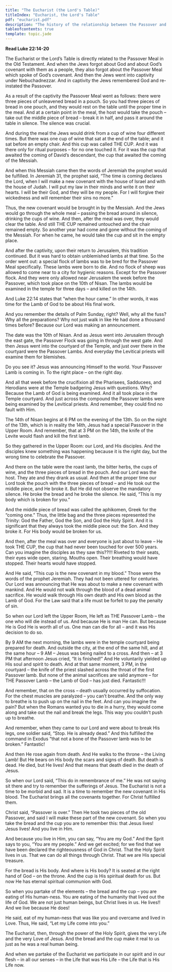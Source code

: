 ```yaml
---
title: "The Eucharist (the Lord's Table)"
titleIndex: "Eucharist, the Lord's Table"
pdf: "eucharist.pdf"
description: "The history of the relationship between the Passover and the Lord's Supper."
tableofcontents: true
template: topic.jade
---
```


**Read Luke 22:14-20**

The Eucharist or the Lord’s Table is directly related to the Passover
Meal in the Old Testament. And when the Jews forgot about God and about
God’s covenant with them as a people, they also forgot about the
Passover Meal which spoke of God’s covenant. And then the Jews went into
captivity under Nebuchadnezzar. And in captivity the Jews remembered God
and re-instated the Passover.

As a result of the captivity the Passover Meal went as follows: there
were three pieces of unleavened bread in a pouch. So you had three
pieces of bread in one pouch, and they would rest on the table until the
proper time in the meal. And at a certain point in the meal, the host
would take the pouch – take out the middle piece of bread – break it in
half, and pass it around the table in silence. The silence was crucial.

And during the meal the Jews would drink from a cup of wine four
different times. But there was one cup of wine that sat at the end of
the table; and it sat before an empty chair. And this cup was called THE
CUP. And it was there only for ritual purposes – for no one touched it.
For it was the cup that awaited the coming of David’s descendant, the
cup that awaited the coming of the Messiah.

And when this Messiah came then the words of Jeremiah the prophet would
be fulfilled. In Jeremiah 31, the prophet said, “The time is coming
declares the Lord, when I will make a new covenant with the house of
Israel and with the house of Judah. I will put my law in their minds and
write it on their hearts. I will be their God, and they will be my
people. For I will forgive their wickedness and will remember their sins
no more.”

Thus, the new covenant would be brought in by the Messiah. And the Jews
would go through the whole meal – passing the bread around in silence,
drinking the cups of wine. And then, after the meal was over, they would
clear the table. And still THE CUP remained untouched and the chair
remained empty. So another year had come and gone without the coming of
the Messiah. For when he came, he would take the cup and sit in the
empty place.

And after the captivity, upon their return to Jerusalem, this tradition
continued. But it was hard to obtain unblemished lambs at that time. So
the order went out: a special flock of lambs was to be bred for the
Passover Meal specifically. These lambs were born to die. And no flock
of sheep was allowed to come near to a city for hygienic reasons. Except
for the Passover flock. And they were only allowed near Jerusalem the
week before the Passover, which took place on the 10th of Nisan. The
lambs would be examined in the temple for three days – and killed on the
14th.

And Luke 22:14 states that “when the hour came.” In other words, it was
time for the Lamb of God to be about His final work.

And you remember the details of Palm Sunday, right? Well, why all the
fuss? Why all the preparations? Why not just walk in like He had done a
thousand times before? Because our Lord was making an announcement.

The date was the 10th of Nisan. And as Jesus went into Jerusalem through
the east gate, the Passover Flock was going in through the west gate.
And then Jesus went into the courtyard of the Temple, and just over
there in the courtyard were the Passover Lambs. And everyday the
Levitical priests will examine them for blemishes.

Do you see it? Jesus was announcing Himself to the world. Your Passover
Lamb is coming in. To the right place – on the right day.

And all that week before the crucifixion all the Pharisees, Sadducees,
and Herodians were at the Temple badgering Jesus with questions. Why?
Because the Lamb of God is being examined. And it all took place in the
Temple courtyard. And just across the compound the Passover lambs were
being examined by the Levitical priests. And remember, they could find
no fault with Him.

The 14th of Nisan begins at 6 PM on the evening of the 13th. So on the
night of the 13th, which is in reality the 14th, Jesus had a special
Passover in the Upper Room. And remember, that at 3 PM on the 14th, the
knife of the Levite would flash and kill the first lamb.

So they gathered in the Upper Room: our Lord, and His disciples. And the
disciples knew something was happening because it is the right day, but
the wrong time to celebrate the Passover.

And there on the table were the roast lamb, the bitter herbs, the cups
of wine, and the three pieces of bread in the pouch. And our Lord was
the host. They ate and they drank as usual. And then at the proper time
our Lord took the pouch with the three pieces of bread – and He took out
the middle piece, and He broke it. But He did not observe the mandatory
silence. He broke the bread and he broke the silence. He said, “This is
my body which is broken for you.”

And the middle piece of bread was called the aphikomen, Greek for the
“coming one.” Thus, the little bag and the three pieces represented the
Trinity: God the Father, God the Son, and God the Holy Spirit. And it is
significant that they always took the middle piece out: the Son. And
they broke it. For His body would be broken for us.

And then, after the meal was over and everyone is just about to leave –
He took THE CUP, the cup that had never been touched for over 500 years.
Can you imagine the disciples as they saw this??!!! Riveted to their
seats, their eyes wide open, staring. Mouths open. Their breathing would
have stopped. Their hearts would have stopped.

And He said, “This cup is the new covenant in my blood.” Those were the
words of the prophet Jeremiah. They had not been uttered for centuries.
Our Lord was announcing that He was about to make a new covenant with
mankind. And He would not walk through the blood of a dead animal
sacrifice. He would walk through His own death and His own blood as the
Lamb of God. For the Law said that a life must be forfeit to pay the
penalty of sin.

So when our Lord left the Upper Room, He left as THE Passover Lamb – the
one who will die instead of us. And because He is man He can. But
because He is God He is worth all of us. One man can die for all – and
it was His decision to do so.

By 9 AM the next morning, the lambs were in the temple courtyard being
prepared for death. And outside the city, at the end of the same hill,
and at the same hour – 9 AM – Jesus was being nailed to a cross. And
then – at 3 PM that afternoon Jesus cried, “It is finished!” And He
voluntarily yielded up His soul and spirit to death. And at that same
moment, 3 PM, in the courtyard – the knife of the priest slashed across
the throat of the first Passover lamb. But none of the animal sacrifices
are valid anymore – for THE Passover Lamb – the Lamb of God – has just
died. Fantastic!!!

And remember, that on the cross – death usually occurred by suffocation.
For the chest muscles are paralyzed – you can’t breathe. And the only
way to breathe is to push up on the nail in the feet. And can you
imagine the pain? But when the Romans wanted you to die in a hurry, they
would come along and take out the nail and break the legs. This way you
couldn’t push up to breathe.

And remember, when they came to our Lord and were about to break His
legs, one soldier said, “Stop. He is already dead.” And this fulfilled
the command in Exodus “that not a bone of the Passover lamb was to be
broken.” Fantastic!

And then He rose again from death. And He walks to the throne – the
Living Lamb! But He bears on His body the scars and signs of death. But
death is dead. He died, but He lives! And that means that death died in
the death of Jesus.

So when our Lord said, “This do in remembrance of me.” He was not saying
sit there and try to remember the sufferings of Jesus. The Eucharist is
not a time to be morbid and sad. It is a time to remember the new
covenant in His blood. The Eucharist brings all the covenants together.
For Christ fulfilled them.

Christ said, “Passover is over.” Then He took two pieces of the old
Passover, and said I will make these part of the new covenant. So when
you take the bread and the cup you are to remember this: that Jesus
lives! Jesus lives! And you live in Him.

And because you live in Him, you can say, “You are my God.” And the
Sprit says to you, “You are my people.” And we get excited; for we find
that we have been declared the righteousness of God in Christ. That the
Holy Spirit lives in us. That we can do all things through Christ. That
we are His special treasure.

For the bread is His body. And where is His body? It is seated at the
right hand of God – on the throne. And the cup is His spiritual death
for us. But now He has eternal spiritual communion with God.

So when you partake of the elements – the bread and the cup – you are
eating of His human-ness. You are eating of the humanity that lived out
the life of God. We are not just human beings, but Christ lives in us.
He lives!! And we live because He does!

He said, eat of my human-ness that was like you and overcame and lived
in Love. Thus, He said, “Let my Life come into you.”

The Eucharist, then, through the power of the Holy Spirit, gives the
very Life and the very Love of Jesus. And the bread and the cup make it
real to us just as he was a real human being.

And when we partake of the Eucharist we participate in our spirit and in
our flesh – in all our senses – in the Life that was His Life – the Life
that is His Life now.
